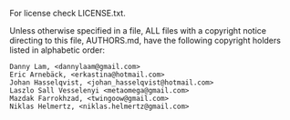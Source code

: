 ﻿For license check LICENSE.txt.

Unless otherwise specified in a file, ALL files with a copyright notice directing to this file, AUTHORS.md,
have the following copyright holders listed in alphabetic order:

	Danny Lam, <dannylaam@gmail.com>
	Eric Arnebäck, <erkastina@hotmail.com>
	Johan Hasselqvist, <johan_hasselqvist@hotmail.com>
	Laszlo Sall Vesselenyi <metaomega@gmail.com>
	Mazdak Farrokhzad, <twingoow@gmail.com>
	Niklas Helmertz, <niklas.helmertz@gmail.com>
